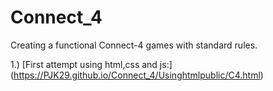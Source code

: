 # Connect_4
Creating a functional Connect-4 games with standard rules.

1.) [First attempt using html,css and js:] (https://PJK29.github.io/Connect_4/Usinghtmlpublic/C4.html)
